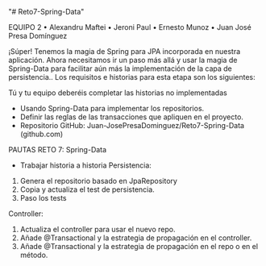 "# Reto7-Spring-Data" 

EQUIPO 2
• Alexandru Maftei
• Jeroni Paul
• Ernesto Munoz
• Juan José Presa Domínguez

¡Súper! Tenemos la magia de Spring para JPA incorporada en nuestra aplicación.
Ahora necesitamos ir un paso más allá y usar la magia de Spring-Data para facilitar aún más la implementación de la capa de persistencia..
Los requisitos e historias para esta etapa son los siguientes:

Tú y tu equipo deberéis completar las historias no implementadas
- Usando Spring-Data para implementar los repositorios.
- Definir las reglas de las transacciones que apliquen en el proyecto.
- Repositorio GitHub: Juan-JosePresaDominguez/Reto7-Spring-Data (github.com)

PAUTAS RETO 7: Spring-Data
 - Trabajar historia a historia
Persistencia:
1. Genera el repositorio basado en JpaRepository
2. Copia y actualiza el test de persistencia.
3. Paso los tests

Controller:
1. Actualiza el controller para usar el nuevo repo.
2. Añade @Transactional y la estrategia de propagación en el controller.
3. Añade @Transactional y la estrategia de propagación en el repo o en el método.
